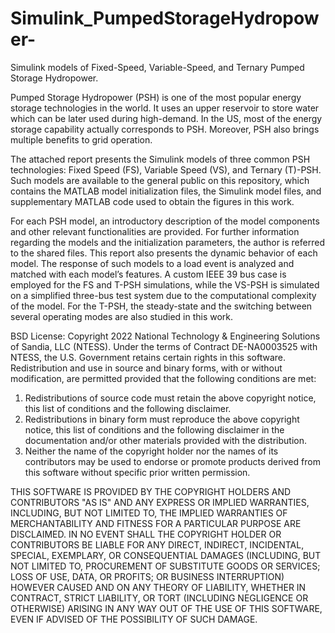 # Simulink_PumpedStorageHydropower-
Simulink models of Fixed-Speed, Variable-Speed, and Ternary Pumped Storage Hydropower.

Pumped Storage Hydropower (PSH) is one of the most popular energy storage technologies in the world. It uses an upper reservoir to store water which can be later used during high-demand. In the US, most of the energy storage capability actually corresponds to PSH. Moreover, PSH also brings multiple benefits to grid operation.

The attached report presents the Simulink models of three common PSH technologies: Fixed Speed (FS), Variable Speed (VS), and Ternary (T)-PSH. Such models are available to the general public on this repository, which contains the MATLAB model initialization files, the Simulink model files, and supplementary MATLAB code used to obtain the figures in this work.

For each PSH model, an introductory description of the model components and other relevant functionalities are provided. For further information regarding the models and the initialization parameters, the author is referred to the shared files. This report also presents the dynamic behavior of each model. The response of such models to a load event is analyzed and matched with each model’s features. A custom IEEE 39 bus case is employed for the FS and T-PSH simulations, while the VS-PSH is simulated on a simplified three-bus test system due to the computational complexity of the model. For the T-PSH, the steady-state and the switching between several operating modes are also studied in this work.


BSD License:
Copyright 2022 National Technology & Engineering Solutions of Sandia, LLC (NTESS). Under the terms of Contract DE-NA0003525 with NTESS, the U.S. Government retains certain rights in this software. 
Redistribution and use in source and binary forms, with or without modification, are permitted provided that the following conditions are met:
1. Redistributions of source code must retain the above copyright notice, this list of conditions and the following disclaimer.
2. Redistributions in binary form must reproduce the above copyright notice, this list of conditions and the following disclaimer in the documentation and/or other materials provided with the distribution.
3. Neither the name of the copyright holder nor the names of its contributors may be used to endorse or promote products derived from this software without specific prior written permission.


THIS SOFTWARE IS PROVIDED BY THE COPYRIGHT HOLDERS AND CONTRIBUTORS "AS IS" AND ANY EXPRESS OR IMPLIED WARRANTIES, INCLUDING, BUT NOT LIMITED TO, THE IMPLIED WARRANTIES OF MERCHANTABILITY AND FITNESS FOR A PARTICULAR PURPOSE ARE DISCLAIMED. IN NO EVENT SHALL THE COPYRIGHT HOLDER OR CONTRIBUTORS BE LIABLE FOR ANY DIRECT, INDIRECT, INCIDENTAL, SPECIAL, EXEMPLARY, OR CONSEQUENTIAL DAMAGES (INCLUDING, BUT NOT LIMITED TO, PROCUREMENT OF SUBSTITUTE GOODS OR SERVICES; LOSS OF USE, DATA, OR PROFITS; OR BUSINESS INTERRUPTION) HOWEVER CAUSED AND ON ANY THEORY OF LIABILITY, WHETHER IN CONTRACT, STRICT LIABILITY, OR TORT (INCLUDING NEGLIGENCE OR OTHERWISE) ARISING IN ANY WAY OUT OF THE USE OF THIS SOFTWARE, EVEN IF ADVISED OF THE POSSIBILITY OF SUCH DAMAGE.
